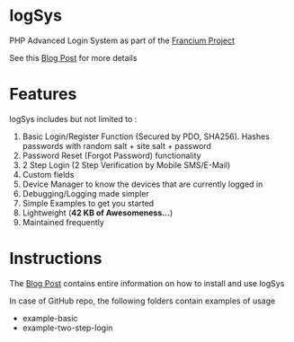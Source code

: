 logSys
======

PHP Advanced Login System as part of the [Francium Project](http://subinsb.com/the-francium-project)

See this [Blog Post](http://subinsb.com/php-logsys) for more details

Features
========

logSys includes but not limited to :

1. Basic Login/Register Function (Secured by PDO, SHA256).
   Hashes passwords with random salt + site salt + password
2. Password Reset (Forgot Password) functionality
3. 2 Step Login (2 Step Verification by Mobile SMS/E-Mail)
4. Custom fields
5. Device Manager to know the devices that are currently logged in
6. Debugging/Logging made simpler
7. Simple Examples to get you started
8. Lightweight (**42 KB of Awesomeness...**)
9. Maintained frequently

Instructions
============

The [Blog Post](http://subinsb.com/php-logsys) contains entire information on how to install and use logSys

In case of GitHub repo, the following folders contain examples of usage
* example-basic
* example-two-step-login
